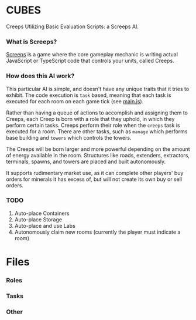 # CUBES
Creeps Utilizing Basic Evaluation Scripts: a Screeps AI.

### What is Screeps?
[Screeps](https://screeps.com/) is a game where the core gameplay mechanic is writing actual 
JavaScript or TypeScript code that controls your units, called Creeps.

### How does this AI work?
This particular AI is simple, and doesn't have any unique traits that it tries to exhibit.
The code execution is `task` based, meaning that each task is executed for each room on each
game tick (see [main.js](https://github.com/maconard/CUBES/blob/master/main.js)).

Rather than having a queue of actions to accomplish and assigning them to Creeps, each Creep is 
born with a role that they uphold, in which they perform certain tasks. Creeps perform their role
when the `creeps` task is executed for a room. There are other tasks, such as `manage` which performs
base building and `towers` which controls the towers.

The Creeps will be born larger and more powerful depending on the amount of energy available in
the room. Structures like roads, extenders, extractors, terminals, spawns, and towers are
placed and built autonomously. 

It supports rudimentary market use, as it can complete other players' buy orders for minerals 
it has excess of, but will not create its own buy or sell orders.

### TODO
1. Auto-place Containers
2. Auto-place Storage
3. Auto-place and use Labs
4. Autonomously claim new rooms (currently the player must indicate a room)

# Files

### Roles

### Tasks

### Other
